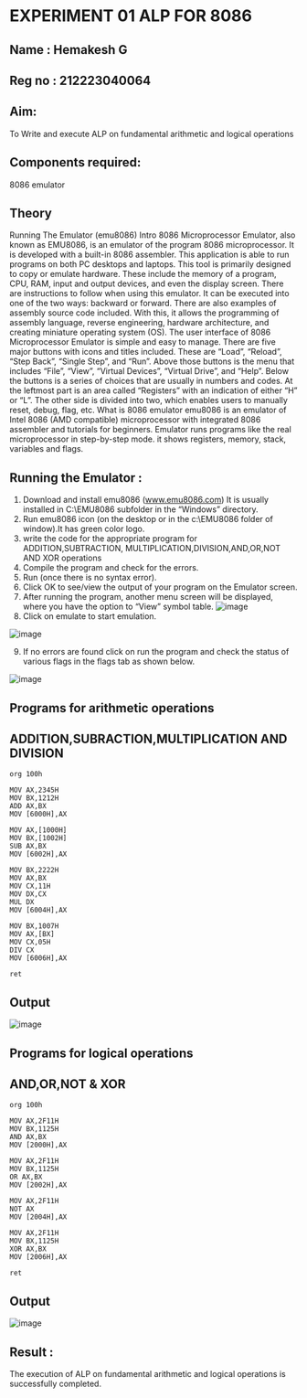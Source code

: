 # EXPERIMENT 01 ALP FOR 8086
## Name : Hemakesh G
## Reg no : 212223040064
## Aim:
To Write and execute ALP on fundamental arithmetic and logical operations
## Components required:
 8086  emulator 
## Theory 
Running The Emulator (emu8086) Intro 8086 Microprocessor Emulator, also known as EMU8086, is an emulator of the program 8086 microprocessor. It is developed with a built-in 8086 assembler. This application is able to run programs on both PC desktops and laptops. This tool is primarily designed to copy or emulate hardware. These include the memory of a program, CPU, RAM, input and output devices, and even the display screen. There are instructions to follow when using this emulator. It can be executed into one of the two ways: backward or forward. There are also examples of assembly source code included. With this, it allows the programming of assembly language, reverse engineering, hardware architecture, and creating miniature operating system (OS). The user interface of 8086 Microprocessor Emulator is simple and easy to manage. There are five major buttons with icons and titles included. These are “Load”, “Reload”, “Step Back”, “Single Step”, and “Run”. Above those buttons is the menu that includes “File”, “View”, “Virtual Devices”, “Virtual Drive”, and “Help”. Below the buttons is a series of choices that are usually in numbers and codes. At the leftmost part is an area called “Registers” with an indication of either “H” or “L”. The other side is divided into two, which enables users to manually reset, debug, flag, etc. What is 8086 emulator emu8086 is an emulator of Intel 8086 (AMD compatible) microprocessor with integrated 8086 assembler and tutorials for beginners. Emulator runs programs like the real microprocessor in step-by-step mode. it shows registers, memory, stack, variables and flags.

 ## Running the Emulator :
1.	Download and install emu8086 (www.emu8086.com) It is usually installed in C:\EMU8086 subfolder in the “Windows” directory.
2.	Run  emu8086 icon (on the desktop or in the c:\EMU8086 folder of window).It has green color logo.  
3.	write the code for the appropriate program for ADDITION,SUBTRACTION, MULTIPLICATION,DIVISION,AND,OR,NOT AND XOR operations 
4.	 Compile the program and check for the errors.
5.	Run (once there is no syntax error).
6.	Click OK to see/view the output of your program on the Emulator screen. 
7.	After running the program, another menu screen will be displayed, where you have the option to “View” symbol table.
![image](https://user-images.githubusercontent.com/36288975/189273263-d65baae9-4b8f-4723-afb3-c0ffa4052b04.png)
8.	Click on emulate to start emulation.
   
![image](https://user-images.githubusercontent.com/36288975/189273273-9bb36ec1-e2e8-4892-8d35-37707332bfdc.png)

9.	If no errors are found click on run the program and check the status of various flags in the flags tab as shown below.

![image](https://user-images.githubusercontent.com/36288975/189273277-113a2a33-4a40-4ff8-95a5-ecd3a1f504fe.png)


## Programs for arithmetic  operations
## ADDITION,SUBRACTION,MULTIPLICATION AND DIVISION
```
org 100h

MOV AX,2345H
MOV BX,1212H
ADD AX,BX
MOV [6000H],AX
         
MOV AX,[1000H]
MOV BX,[1002H]
SUB AX,BX
MOV [6002H],AX       

MOV BX,2222H
MOV AX,BX
MOV CX,11H
MOV DX,CX
MUL DX
MOV [6004H],AX

MOV BX,1007H
MOV AX,[BX]
MOV CX,05H
DIV CX
MOV [6006H],AX

ret
```
## Output
![image](https://github.com/user-attachments/assets/8898f033-bcc5-49e2-872d-95c0fb796725)



## Programs for logical operations
## AND,OR,NOT & XOR
```
org 100h

MOV AX,2F11H
MOV BX,1125H
AND AX,BX
MOV [2000H],AX

MOV AX,2F11H
MOV BX,1125H
OR AX,BX     
MOV [2002H],AX

MOV AX,2F11H
NOT AX       
MOV [2004H],AX

MOV AX,2F11H
MOV BX,1125H
XOR AX,BX    
MOV [2006H],AX

ret
```
## Output

![image](https://github.com/user-attachments/assets/1ccc0af3-c1b9-4f80-a80d-deaece15be66)



## Result :

The execution of ALP on fundamental arithmetic and logical operations is successfully completed.
